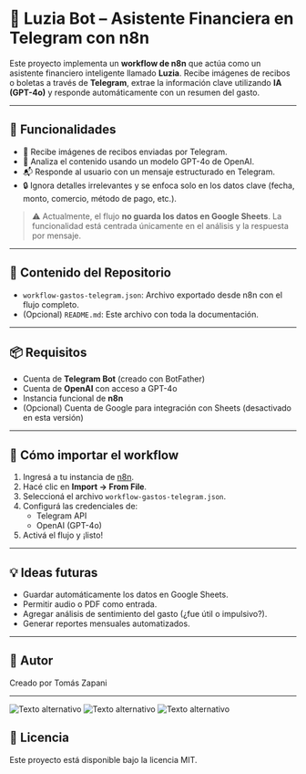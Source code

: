 # 🧾 Luzia Bot – Asistente Financiera en Telegram con n8n

Este proyecto implementa un **workflow de n8n** que actúa como un asistente financiero inteligente llamado **Luzia**. Recibe imágenes de recibos o boletas a través de **Telegram**, extrae la información clave utilizando **IA (GPT-4o)** y responde automáticamente con un resumen del gasto.

---

## 🚀 Funcionalidades

- 📸 Recibe imágenes de recibos enviadas por Telegram.
- 🧠 Analiza el contenido usando un modelo GPT-4o de OpenAI.
- 📬 Responde al usuario con un mensaje estructurado en Telegram.
- 🔒 Ignora detalles irrelevantes y se enfoca solo en los datos clave (fecha, monto, comercio, método de pago, etc.).

> ⚠️ Actualmente, el flujo **no guarda los datos en Google Sheets**. La funcionalidad está centrada únicamente en el análisis y la respuesta por mensaje.

---

## 📂 Contenido del Repositorio

- `workflow-gastos-telegram.json`: Archivo exportado desde n8n con el flujo completo.
- (Opcional) `README.md`: Este archivo con toda la documentación.

---

## 📦 Requisitos

- Cuenta de **Telegram Bot** (creado con BotFather)
- Cuenta de **OpenAI** con acceso a GPT-4o
- Instancia funcional de **n8n**
- (Opcional) Cuenta de Google para integración con Sheets (desactivado en esta versión)

---

## 🔧 Cómo importar el workflow

1. Ingresá a tu instancia de [n8n](https://n8n.io).
2. Hacé clic en **Import → From File**.
3. Seleccioná el archivo `workflow-gastos-telegram.json`.
4. Configurá las credenciales de:
   - Telegram API
   - OpenAI (GPT-4o)
5. Activá el flujo y ¡listo!

---

## 💡 Ideas futuras

- Guardar automáticamente los datos en Google Sheets.
- Permitir audio o PDF como entrada.
- Agregar análisis de sentimiento del gasto (¿fue útil o impulsivo?).
- Generar reportes mensuales automatizados.

---

## 🧠 Autor

Creado por Tomás Zapani

---
![Texto alternativo](URL-de-la-imagen)
![Texto alternativo](URL-de-la-imagen)
![Texto alternativo](URL-de-la-imagen)


## 📜 Licencia

Este proyecto está disponible bajo la licencia MIT.
